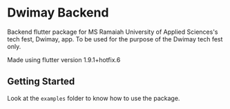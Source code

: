 # Dwimay Backend

Backend flutter package for MS Ramaiah University of Applied Sciences's tech fest, Dwimay, app.
To be used for the purpose of the Dwimay tech fest only.

Made using flutter version 1.9.1+hotfix.6

## Getting Started

Look at the `examples` folder to know how to use the package.
